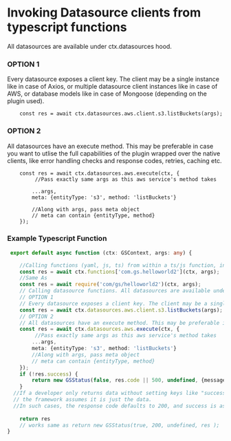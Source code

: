 # Invoking Datasource clients from typescript functions

All datasources are available under ctx.datasources hood.

### OPTION 1
Every datasource exposes a client key. The client may be a single instance like in case of Axios, or multiple datasource client instances like in case of AWS, or database models like in case of Mongoose (depending on the plugin used).
```
    const res = await ctx.datasources.aws.client.s3.listBuckets(args);
```
### OPTION 2
All datasources have an execute method. This may be preferable in case you want to utlise the full capabilities of the plugin wrapped over the native clients, like error handling checks and response codes, retries, caching etc. 
```
    const res = await ctx.datasources.aws.execute(ctx, {
         //Pass exactly same args as this aws service's method takes
        
        ...args,
        meta: {entityType: 's3', method: 'listBuckets'}
        
        //Along with args, pass meta object
        // meta can contain {entityType, method}
    });
```
### Example Typescript Function

```ts
 export default async function (ctx: GSContext, args: any) {

    //Calling functions (yaml, js, ts) from within a ts/js function, in a meta framework's project's functions folder, all project functions are available under ctx.functions. 
    const res = await ctx.functions['com.gs.helloworld2'](ctx, args);
    //Same As
    const res = await require('com/gs/helloworld2')(ctx, args);
    // Calling datasource functions. All datasources are available under ctx.datasources hood.
    // OPTION 1
    // Every datasource exposes a client key. The client may be a single instance like in case of Axios, or multiple datasource client instances like in case of AWS, or database models like in case of Mongoose (depending on the plugin used).
    const res = await ctx.datasources.aws.client.s3.listBuckets(args);
    // OPTION 2
    // All datasources have an execute method. This may be preferable in case you want to utlise the full capabilities of the plugin wrapped over the native clients, like error handling checks and response codes, retries, caching etc. 
    const res = await ctx.datasources.aws.execute(ctx, {
         //Pass exactly same args as this aws service's method takes
        ...args,
        meta: {entityType: 's3', method: 'listBuckets'}
        //Along with args, pass meta object
        // meta can contain {entityType, method}
    });
    if (!res.success) {
        return new GSStatus(false, res.code || 500, undefined, {message: "Internal Server Error", info: res.message})
    }
  //If a developer only returns data without setting keys like "success" or "code" in the response,
  // the framework assumes it is just the data. 
  //In such cases, the response code defaults to 200, and success is assumed to be true.
    
    return res
    // works same as return new GSStatus(true, 200, undefined, res );
}

```